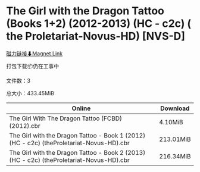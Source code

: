 # The Girl with the Dragon Tattoo (Books 1+2) (2012-2013) (HC - c2c) ( the Proletariat-Novus-HD) [NVS-D]

[磁力链接⬇Magnet Link](magnet:?xt=urn:btih:6ea9dcd71c038448906c027c96e1d201423bd090&dn=The%20Girl%20with%20the%20Dragon%20Tattoo%20%28Books%201%2B2%29%20%282012-2013%29%20%28HC%20-%20c2c%29%20%28%20the%20Proletariat-Novus-HD%29%20%5BNVS-D%5D)

打包下载📦仍在工事中

文件数：3

总大小：433.45MiB

Online | Download
--- | ---
The Girl With The Dragon Tattoo (FCBD) (2012).cbr | 4.10MiB
The Girl with the Dragon Tattoo - Book 1 (2012) (HC - c2c) (theProletariat-Novus-HD).cbr | 213.01MiB
The Girl with the Dragon Tattoo - Book 2 (2013) (HC - c2c) (theProletariat-Novus-HD).cbr | 216.34MiB